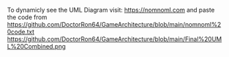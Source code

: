 To dynamicly see the UML Diagram visit: https://nomnoml.com and paste the code from https://github.com/DoctorRon64/GameArchitecture/blob/main/nomnoml%20code.txt
https://github.com/DoctorRon64/GameArchitecture/blob/main/Final%20UML%20Combined.png
